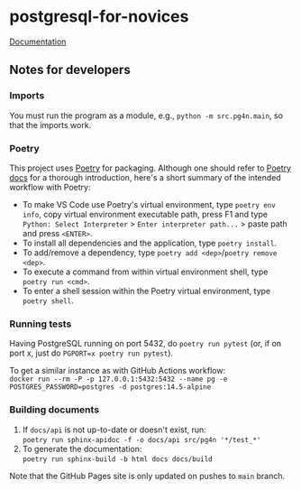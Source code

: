 # postgresql-for-novices

[Documentation](https://project-c-sql.github.io/postgresql-for-novices/)

## Notes for developers

### Imports

You must run the program as a module, e.g., `python -m src.pg4n.main`, so that the imports work.

### Poetry

This project uses [Poetry](https://python-poetry.org/) for packaging. Although one should refer to [Poetry docs](https://python-poetry.org/docs/) for a thorough introduction, here's a short summary of the intended workflow with Poetry:

- To make VS Code use Poetry's virtual environment, type `poetry env info`, copy virtual environment executable path, press F1 and type `Python: Select Interpreter` > `Enter interpreter path...` > paste path and press `<ENTER>`.
- To install all dependencies and the application, type `poetry install`.
- To add/remove a dependency, type `poetry add <dep>`/`poetry remove <dep>`.
- To execute a command from within virtual environment shell, type `poetry run <cmd>`.
- To enter a shell session within the Poetry virtual environment, type `poetry shell`.

### Running tests

Having PostgreSQL running on port 5432, do `poetry run pytest` (or, if on port x, just do `PGPORT=x poetry run pytest`).

To get a similar instance as with GitHub Actions workflow:<br>
`docker run --rm -P -p 127.0.0.1:5432:5432 --name pg -e POSTGRES_PASSWORD=postgres -d postgres:14.5-alpine`

### Building documents

1. If `docs/api` is not up-to-date or doesn't exist, run:<br>`poetry run sphinx-apidoc -f -o docs/api src/pg4n '*/test_*'`
2. To generate the documentation:<br>`poetry run sphinx-build -b html docs docs/build`

Note that the GitHub Pages site is only updated on pushes to `main` branch.
